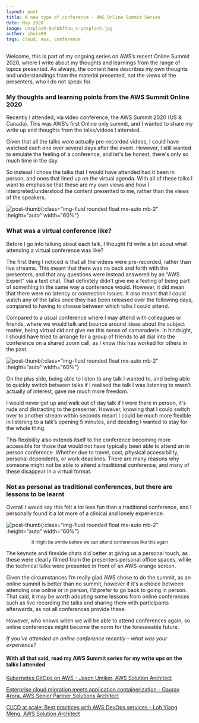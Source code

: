 ```yaml
---
layout: post
title: A new type of conference - AWS Online Summit Series
date: May 2020
image: unsplash-NuFUbftUu_s-unsplash.jpg
author: jhole89
tags: cloud, aws, conference
---
```


Welcome, this is part of my ongoing series on AWS’s recent Online Summit 2020, where I write about my thoughts and learnings from the range of topics presented. As always, the content here describes my own thoughts and understandings from the material presented, not the views of the presenters, who I do not speak for.

### My thoughts and learning points from the AWS Summit Online 2020

Recently I attended, via video conference, the AWS Summit 2020 (US & Canada).
This was AWS’s first Online only summit, and I wanted to share my write up and thoughts from the talks/videos I attended.

Given that all the talks were actually pre-recorded videos, I could have watched each one over several days after the event.
However, I still wanted to emulate the feeling of a conference, and let's be honest, there's only so much time in the day.

So instead I chose the talks that I would have attended had it been in person, and ones that lined up on the virtual agenda.
With all of these talks I want to emphasise that these are my own views and how I interpreted/understood the content presented to me,
rather than the views of the speakers.

![post-thumb]({{site.baseurl}}/assets/images/blog/tyler-callahan-e_RpjNyMgEM-unsplash.jpg){:class="img-fluid rounded float mx-auto mb-2" :height="auto" width="60%"}

### What was a virtual conference like?

Before I go into talking about each talk, I thought I’d write a bit about what attending a virtual conference was like?

The first thing I noticed is that all the videos were pre-recorded, rather than live streams.
This meant that there was no back and forth with the presenters, and that any questions were instead answered
by an “AWS Expert” via a text chat. That definitely didn’t give me a feeling of being part of something in
the same way a conference would. However, it did mean that there were no latency or connection issues.
It also meant that I could watch any of the talks once they had been released over the following days,
compared to having to choose between which talks I could attend.

Compared to a usual conference where I may attend with colleagues or friends, where we would talk and bounce around
ideas about the subject matter, being virtual did not give me this sense of camaraderie.
In hindsight, I should have tried to arrange for a group of friends to all dial into the conference on a shared zoom call,
as I know this has worked for others in the past.

![post-thumb]({{site.baseurl}}/assets/images/blog/unsplash-NuFUbftUu_s-unsplash.jpg){:class="img-fluid rounded float mx-auto mb-2" :height="auto" width="60%"}

On the plus side, being able to listen to any talk I wanted to, and being able to quickly switch between talks
if I realised the talk I was listening to wasn’t actually of interest, gave me much more freedom.

I would never get up and walk out of day talk if I were there in person, it's rude and distracting to the presenter.
However, knowing that I could switch over to another stream within seconds meant I could be much more flexible in listening
to a talk’s opening 5 minutes, and deciding I wanted to stay for the whole thing.

This flexibility also extends itself to the conference becoming more accessible for those that would not have typically
been able to attend an in person conference. Whether due to travel, cost, physical accessibility, personal dependents,
or work deadlines. There are many reasons why someone might not be able to attend a traditional conference, and many
of these disappear in a virtual format.

### Not as personal as traditional conferences, but there are lessons to be learnt

Overall I would say this felt a lot less fun than a traditional conference, and I personally found it a lot more of a clinical
and lonely experience.

![post-thumb]({{site.baseurl}}/assets/images/blog/samuel-pereira-uf2nnANWa8Q-unsplash.jpg){:class="img-fluid rounded float mx-auto mb-2" :height="auto" width="60%"}

<center><sup>It might be awhile before we can attend conferences like this again</sup></center>

The keynote and fireside chats did better at giving us a personal touch, as these were clearly filmed from the presenters
personal office spaces, while the technical talks were presented in front of an AWS-orange screen.

Given the circumstances I’m really glad AWS chose to do the summit, as an online summit is better than no summit,
however if it's a choice between attending one online or in person, I’d prefer to go back to going in person.
That said, it may be worth adopting some lessons from online conferences such as live recording the talks and sharing
them with participants afterwards, as not all conferences provide these.

However, who knows when we will be able to attend conferences again, so online conferences might become the norm for the
foreseeable future.

_If you’ve attended an online conference recently - what was your experience?_

#### With all that said, read my AWS Summit series for my write ups on the talks I attended

[Kubernetes GitOps on AWS -
Jason Umiker, AWS Solution Architect]({{site.baseurl}}/2020/05/01/aws-meets-gitops/)

[Enterprise cloud migration meets application containerization -
Gaurav Arora, AWS Senior Partner Solutions Architect]({{site.baseurl}}/2020/05/01/enterprise-containerization/)

[CI/CD at scale: Best practices with AWS DevOps services -
Loh Yiang Meng, AWS Solution Architect]({{site.baseurl}}/2020/05/01/cicd-at-scale/)
